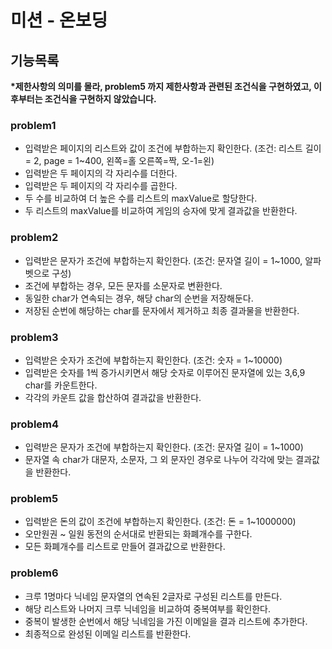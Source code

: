 # 미션 - 온보딩

## 기능목록
__*제한사항의 의미를 몰라, problem5 까지 제한사항과 관련된 조건식을 구현하였고, 이후부터는 조건식을 구현하지 않았습니다.__


### problem1
 - 입력받은 페이지의 리스트와 값이 조건에 부합하는지 확인한다. (조건: 리스트 길이 = 2, page = 1~400, 왼쪽=홀 오른쪽=짝, 오-1=왼)
 - 입력받은 두 페이지의 각 자리수를 더한다.
 - 입력받은 두 페이지의 각 자리수를 곱한다.
 - 두 수를 비교하여 더 높은 수를 리스트의 maxValue로 할당한다.
 - 두 리스트의 maxValue를 비교하여 게임의 승자에 맞게 결과값을 반환한다.

### problem2
 - 입력받은 문자가 조건에 부합하는지 확인한다. (조건: 문자열 길이 = 1~1000, 알파벳으로 구성)
 - 조건에 부합하는 경우, 모든 문자를 소문자로 변환한다.
 - 동일한 char가 연속되는 경우, 해당 char의 순번을 저장해둔다.
 - 저장된 순번에 해당하는 char를 문자에서 제거하고 최종 결과물을 반환한다.

### problem3
 - 입력받은 숫자가 조건에 부합하는지 확인한다. (조건: 숫자 = 1~10000)
 - 입력받은 숫자를 1씩 증가시키면서 해당 숫자로 이루어진 문자열에 있는 3,6,9 char를 카운트한다.
 - 각각의 카운트 값을 합산하여 결과값을 반환한다.

### problem4
 - 입력받은 문자가 조건에 부합하는지 확인한다. (조건: 문자열 길이 = 1~1000)
 - 문자열 속 char가 대문자, 소문자, 그 외 문자인 경우로 나누어 각각에 맞는 결과값을 반환한다.

### problem5
 - 입력받은 돈의 값이 조건에 부합하는지 확인한다. (조건: 돈 = 1~1000000)
 - 오만원권 ~ 일원 동전의 순서대로 반환되는 화폐개수를 구한다.
 - 모든 화폐개수를 리스트로 만들어 결과값으로 반환한다.

### problem6
 - 크루 1명마다 닉네임 문자열의 연속된 2글자로 구성된 리스트를 만든다.
 - 해당 리스트와 나머지 크루 닉네임을 비교하여 중복여부를 확인한다.
 - 중복이 발생한 순번에서 해당 닉네임을 가진 이메일을 결과 리스트에 추가한다.
 - 최종적으로 완성된 이메일 리스트를 반환한다.